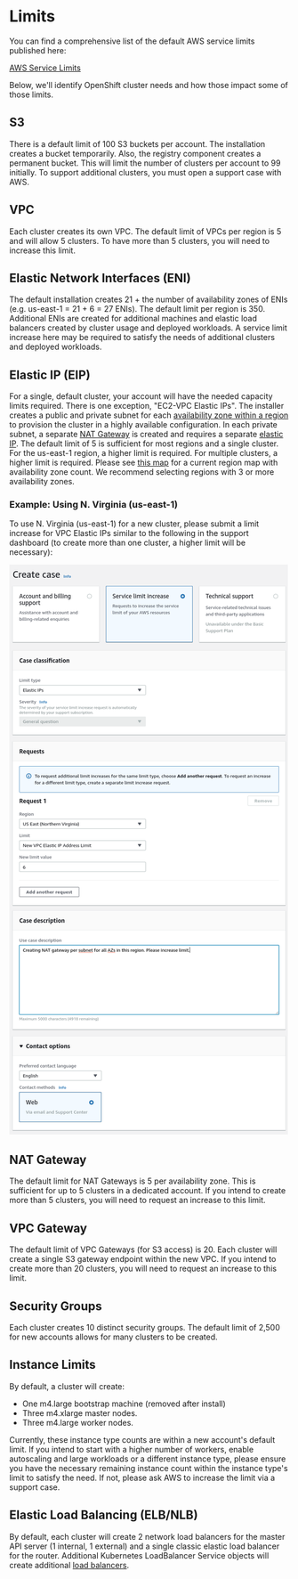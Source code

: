 # Limits

You can find a comprehensive list of the default AWS service limits published here:

[AWS Service Limits][service-limits]

Below, we'll identify OpenShift cluster needs and how those impact some of those limits.

## S3

There is a default limit of 100 S3 buckets per account. The installation creates a bucket temporarily. Also, the
registry component creates a permanent bucket. This will limit the number of clusters per account to 99 initially. To
support additional clusters, you must open a support case with AWS.

## VPC

Each cluster creates its own VPC. The default limit of VPCs per region is 5 and will allow 5 clusters. To have more
than 5 clusters, you will need to increase this limit.

## Elastic Network Interfaces (ENI)

The default installation creates 21 + the number of availability zones of ENIs (e.g. us-east-1 = 21 + 6 = 27 ENIs).
The default limit per region is 350. Additional ENIs are created for additional machines and elastic load balancers
created by cluster usage and deployed workloads. A service limit increase here may be required to satisfy the needs of
additional clusters and deployed workloads.

## Elastic IP (EIP)

For a single, default cluster, your account will have the needed capacity limits required. There is one exception,
"EC2-VPC Elastic IPs". The installer creates a public and private subnet for each
[availability zone within a region][availability-zones] to provision the cluster in a highly available configuration. In
each private subnet, a separate [NAT Gateway][nat-gateways] is created and requires a separate [elastic IP][elastic-ip].
The default limit of 5 is sufficient for most regions and a single cluster. For the us-east-1 region, a higher limit is
required. For multiple clusters, a higher limit is required. Please see [this map][az-map] for a current region map with
availability zone count. We recommend selecting regions with 3 or more availability zones.

### Example: Using N. Virginia (us-east-1)

To use N. Virginia (us-east-1) for a new cluster, please submit a limit increase for VPC Elastic IPs similar to the
following in the support dashboard (to create more than one cluster, a higher limit will be necessary):

![Increase Elastic IP limit in AWS](images/support_increase_elastic_ip.png)

## NAT Gateway

The default limit for NAT Gateways is 5 per availability zone. This is sufficient for up to 5 clusters in a dedicated
account. If you intend to create more than 5 clusters, you will need to request an increase to this limit.

## VPC Gateway

The default limit of VPC Gateways (for S3 access) is 20. Each cluster will create a single S3 gateway endpoint within
the new VPC. If you intend to create more than 20 clusters, you will need to request an increase to this limit.

## Security Groups

Each cluster creates 10 distinct security groups. The default limit of 2,500 for new accounts allows for many clusters
to be created.

## Instance Limits

By default, a cluster will create:

* One m4.large bootstrap machine (removed after install)
* Three m4.xlarge master nodes.
* Three m4.large worker nodes.

Currently, these instance type counts are within a new account's default limit.
If you intend to start with a higher number of workers, enable autoscaling and large workloads
or a different instance type, please ensure you have the necessary remaining instance count within the instance type's
limit to satisfy the need. If not, please ask AWS to increase the limit via a support case.

## Elastic Load Balancing (ELB/NLB)

By default, each cluster will create 2 network load balancers for the master API server (1 internal, 1 external) and a
single classic elastic load balancer for the router. Additional Kubernetes LoadBalancer Service objects will create
additional [load balancers][load-balancing].

[availability-zones]: https://docs.aws.amazon.com/AWSEC2/latest/UserGuide/using-regions-availability-zones.html
[az-map]: https://aws.amazon.com/about-aws/global-infrastructure/
[elastic-ip]: https://docs.aws.amazon.com/AWSEC2/latest/UserGuide/elastic-ip-addresses-eip.html
[load-balancing]: https://aws.amazon.com/elasticloadbalancing/
[nat-gateways]: https://docs.aws.amazon.com/vpc/latest/userguide/vpc-nat-gateway.html
[service-limits]: https://docs.aws.amazon.com/general/latest/gr/aws_service_limits.html
